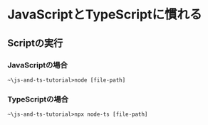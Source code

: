 # JavaScriptとTypeScriptに慣れる
## Scriptの実行
### JavaScriptの場合
```:cmd
~\js-and-ts-tutorial>node [file-path]
```
### TypeScriptの場合
```:cmd
~\js-and-ts-tutorial>npx node-ts [file-path]
```
